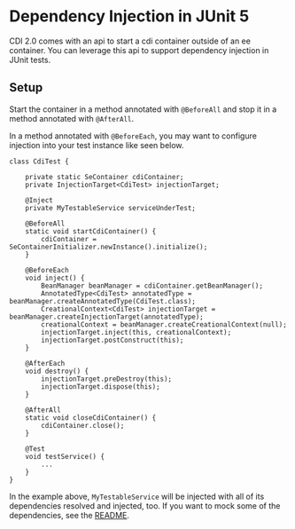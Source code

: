 # Dependency Injection in JUnit 5

CDI 2.0 comes with an api to start a cdi container outside of an ee container.
You can leverage this api to support dependency injection in JUnit tests.

## Setup

Start the container in a method annotated with ``@BeforeAll`` and stop it in a method annotated with ``@AfterAll``.

In a method annotated with ``@BeforeEach``, you may want to configure injection into your test instance like seen below.

```
class CdiTest {

    private static SeContainer cdiContainer;
    private InjectionTarget<CdiTest> injectionTarget;

    @Inject
    private MyTestableService serviceUnderTest;

    @BeforeAll
    static void startCdiContainer() {
        cdiContainer = SeContainerInitializer.newInstance().initialize();
    }

    @BeforeEach
    void inject() {
        BeanManager beanManager = cdiContainer.getBeanManager();
        AnnotatedType<CdiTest> annotatedType = beanManager.createAnnotatedType(CdiTest.class);
        CreationalContext<CdiTest> injectionTarget = beanManager.createInjectionTarget(annotatedType);
        creationalContext = beanManager.createCreationalContext(null);
        injectionTarget.inject(this, creationalContext);
        injectionTarget.postConstruct(this);
    }

    @AfterEach
    void destroy() {
        injectionTarget.preDestroy(this);
        injectionTarget.dispose(this);
    }

    @AfterAll
    static void closeCdiContainer() {
        cdiContainer.close();
    }

    @Test
    void testService() {
        ...
    }
}
```

In the example above, ``MyTestableService`` will be injected with all of its dependencies resolved and injected, too.
If you want to mock some of the dependencies, see the [README](README.md).